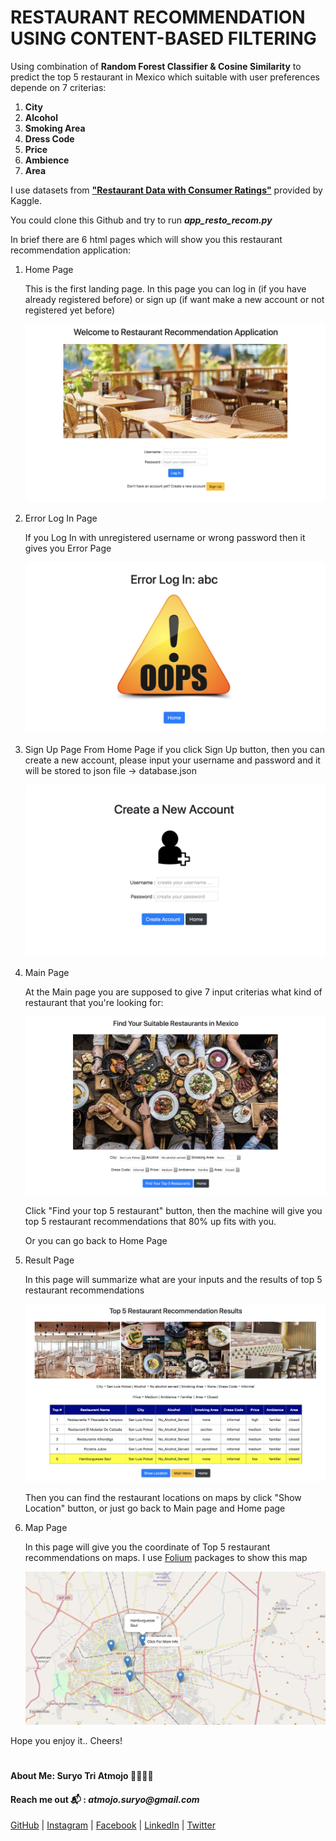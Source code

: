 # RESTAURANT RECOMMENDATION USING CONTENT-BASED FILTERING

Using combination of __Random Forest Classifier & Cosine Similarity__ to predict the top 5 restaurant in Mexico which suitable with user preferences depende on 7 criterias:
1. __City__
2. __Alcohol__
3. __Smoking Area__
4. __Dress Code__
5. __Price__
6. __Ambience__
7. __Area__

I use datasets from __["Restaurant Data with Consumer Ratings"](https://www.kaggle.com/uciml/restaurant-data-with-consumer-ratings#userprofile.csv)__ provided by Kaggle.

You could clone this Github and try to run __*app_resto_recom.py*__

In brief there are 6 html pages which will show you this restaurant recommendation application:

1. Home Page

    This is the first landing page. In this page you can log in (if you have already registered before) or sign up (if want make a new account or not registered yet before)

    ![Home](images/home_.png)

2. Error Log In Page

    If you Log In with unregistered username or wrong password then it gives you Error Page

    ![Error Log In](images/error_.png)

3. Sign Up Page
    From Home Page if you click Sign Up button, then you can create a new account, please input your username and password and it will be stored to json file -> database.json

    ![Sign Up](images/signup_.png)

4. Main Page

    At the Main page you are supposed to give 7 input criterias what kind of restaurant that you're looking for:

    ![Restaurant](images/main_.png)

    Click "Find your top 5 restaurant" button, then the machine will give you top 5 restaurant recommendations that 80% up fits with you.

    Or you can go back to Home Page

5. Result Page

    In this page will summarize what are your inputs and the results of top 5 restaurant recommendations

    ![Result](images/result_.png)

    Then you can find the restaurant locations on maps by click "Show Location" button, or just go back to Main page and Home page

6. Map Page

    In this page will give you the coordinate of Top 5 restaurant recommendations on maps. I use [Folium](https://python-visualization.github.io/folium/) packages to show this map

    ![map](images/map_.png)

Hope you enjoy it.. Cheers!

#
#### About Me: Suryo Tri Atmojo 👨‍🔬👨‍💻
#### Reach me out 📬 : _atmojo.suryo@gmail.com_

[GitHub](https://github.com/suryotriatmojo)
|
[Instagram](https://www.instagram.com/suryotriatmojo/)
|
[Facebook](https://www.facebook.com/suryo.t.atmojo)
|
[LinkedIn](https://www.linkedin.com/in/suryo-tri-atmojo-3ab69a85/)
|
[Twitter](https://twitter.com/suryota)